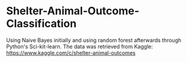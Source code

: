 # Shelter-Animal-Outcome-Classification
Using Naive Bayes initially and using random forest afterwards through Python's Sci-kit-learn. The data was retrieved from Kaggle: https://www.kaggle.com/c/shelter-animal-outcomes
